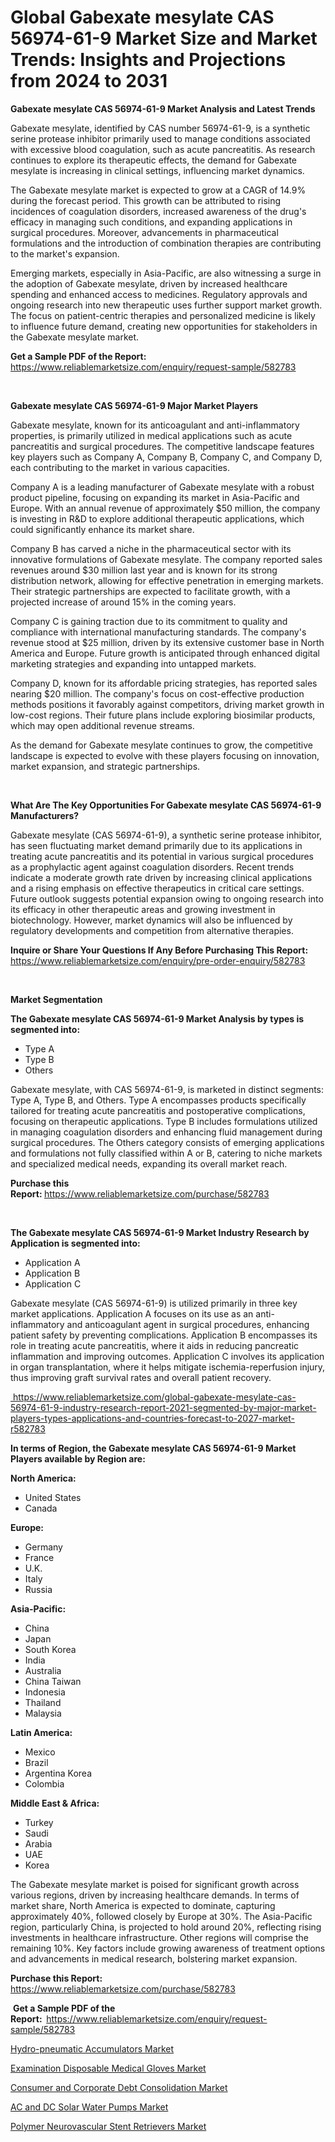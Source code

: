 <p><h1>Global Gabexate mesylate CAS 56974-61-9 Market Size and Market Trends: Insights and Projections from 2024 to 2031</h1></p><p><strong>Gabexate mesylate CAS 56974-61-9 Market Analysis and Latest Trends</strong></p>
<p><p>Gabexate mesylate, identified by CAS number 56974-61-9, is a synthetic serine protease inhibitor primarily used to manage conditions associated with excessive blood coagulation, such as acute pancreatitis. As research continues to explore its therapeutic effects, the demand for Gabexate mesylate is increasing in clinical settings, influencing market dynamics.</p><p>The Gabexate mesylate market is expected to grow at a CAGR of 14.9% during the forecast period. This growth can be attributed to rising incidences of coagulation disorders, increased awareness of the drug's efficacy in managing such conditions, and expanding applications in surgical procedures. Moreover, advancements in pharmaceutical formulations and the introduction of combination therapies are contributing to the market's expansion.</p><p>Emerging markets, especially in Asia-Pacific, are also witnessing a surge in the adoption of Gabexate mesylate, driven by increased healthcare spending and enhanced access to medicines. Regulatory approvals and ongoing research into new therapeutic uses further support market growth. The focus on patient-centric therapies and personalized medicine is likely to influence future demand, creating new opportunities for stakeholders in the Gabexate mesylate market.</p></p>
<p><strong>Get a Sample PDF of the Report:&nbsp;</strong> <a href="https://www.reliablemarketsize.com/enquiry/request-sample/582783?utm_campaign=1103&utm_medium=2&utm_source=Github&utm_content=ia&utm_term=09122024&utm_id=gabexate-mesylate-cas-56974-61-9">https://www.reliablemarketsize.com/enquiry/request-sample/582783</a></p>
<p>&nbsp;</p>
<p><strong>Gabexate mesylate CAS 56974-61-9 Major Market Players</strong></p>
<p><p>Gabexate mesylate, known for its anticoagulant and anti-inflammatory properties, is primarily utilized in medical applications such as acute pancreatitis and surgical procedures. The competitive landscape features key players such as Company A, Company B, Company C, and Company D, each contributing to the market in various capacities.</p><p>Company A is a leading manufacturer of Gabexate mesylate with a robust product pipeline, focusing on expanding its market in Asia-Pacific and Europe. With an annual revenue of approximately $50 million, the company is investing in R&D to explore additional therapeutic applications, which could significantly enhance its market share.</p><p>Company B has carved a niche in the pharmaceutical sector with its innovative formulations of Gabexate mesylate. The company reported sales revenues around $30 million last year and is known for its strong distribution network, allowing for effective penetration in emerging markets. Their strategic partnerships are expected to facilitate growth, with a projected increase of around 15% in the coming years.</p><p>Company C is gaining traction due to its commitment to quality and compliance with international manufacturing standards. The company's revenue stood at $25 million, driven by its extensive customer base in North America and Europe. Future growth is anticipated through enhanced digital marketing strategies and expanding into untapped markets.</p><p>Company D, known for its affordable pricing strategies, has reported sales nearing $20 million. The company's focus on cost-effective production methods positions it favorably against competitors, driving market growth in low-cost regions. Their future plans include exploring biosimilar products, which may open additional revenue streams.</p><p>As the demand for Gabexate mesylate continues to grow, the competitive landscape is expected to evolve with these players focusing on innovation, market expansion, and strategic partnerships.</p></p>
<p>&nbsp;</p>
<p><strong>What Are The Key Opportunities For Gabexate mesylate CAS 56974-61-9 Manufacturers?</strong></p>
<p><p>Gabexate mesylate (CAS 56974-61-9), a synthetic serine protease inhibitor, has seen fluctuating market demand primarily due to its applications in treating acute pancreatitis and its potential in various surgical procedures as a prophylactic agent against coagulation disorders. Recent trends indicate a moderate growth rate driven by increasing clinical applications and a rising emphasis on effective therapeutics in critical care settings. Future outlook suggests potential expansion owing to ongoing research into its efficacy in other therapeutic areas and growing investment in biotechnology. However, market dynamics will also be influenced by regulatory developments and competition from alternative therapies.</p></p>
<p><strong>Inquire or Share Your Questions If Any Before Purchasing This Report:</strong> <a href="https://www.reliablemarketsize.com/enquiry/pre-order-enquiry/582783?utm_campaign=1103&utm_medium=2&utm_source=Github&utm_content=ia&utm_term=09122024&utm_id=gabexate-mesylate-cas-56974-61-9">https://www.reliablemarketsize.com/enquiry/pre-order-enquiry/582783</a></p>
<p>&nbsp;</p>
<p><strong>Market Segmentation</strong></p>
<p><strong>The Gabexate mesylate CAS 56974-61-9 Market Analysis by types is segmented into:</strong></p>
<p><ul><li>Type A</li><li>Type B</li><li>Others</li></ul></p>
<p><p>Gabexate mesylate, with CAS 56974-61-9, is marketed in distinct segments: Type A, Type B, and Others. Type A encompasses products specifically tailored for treating acute pancreatitis and postoperative complications, focusing on therapeutic applications. Type B includes formulations utilized in managing coagulation disorders and enhancing fluid management during surgical procedures. The Others category consists of emerging applications and formulations not fully classified within A or B, catering to niche markets and specialized medical needs, expanding its overall market reach.</p></p>
<p><strong>Purchase this Report:&nbsp;</strong><a href="https://www.reliablemarketsize.com/purchase/582783?utm_campaign=1103&utm_medium=2&utm_source=Github&utm_content=ia&utm_term=09122024&utm_id=gabexate-mesylate-cas-56974-61-9">https://www.reliablemarketsize.com/purchase/582783</a></p>
<p>&nbsp;</p>
<p><strong>The Gabexate mesylate CAS 56974-61-9 Market Industry Research by Application is segmented into:</strong></p>
<p><ul><li>Application A</li><li>Application B</li><li>Application C</li></ul></p>
<p><p>Gabexate mesylate (CAS 56974-61-9) is utilized primarily in three key market applications. Application A focuses on its use as an anti-inflammatory and anticoagulant agent in surgical procedures, enhancing patient safety by preventing complications. Application B encompasses its role in treating acute pancreatitis, where it aids in reducing pancreatic inflammation and improving outcomes. Application C involves its application in organ transplantation, where it helps mitigate ischemia-reperfusion injury, thus improving graft survival rates and overall patient recovery.</p></p>
<p><a href="https://www.reliablemarketsize.com/global-gabexate-mesylate-cas-56974-61-9-industry-research-report-2021-segmented-by-major-market-players-types-applications-and-countries-forecast-to-2027-market-r582783?utm_campaign=1103&utm_medium=2&utm_source=Github&utm_content=ia&utm_term=09122024&utm_id=gabexate-mesylate-cas-56974-61-9">&nbsp;https://www.reliablemarketsize.com/global-gabexate-mesylate-cas-56974-61-9-industry-research-report-2021-segmented-by-major-market-players-types-applications-and-countries-forecast-to-2027-market-r582783</a></p>
<p><strong>In terms of Region, the Gabexate mesylate CAS 56974-61-9 Market Players available by Region are:</strong></p>
<p>
    <p> <strong> North America: </strong>
        <ul>
            <li>United States</li>
            <li>Canada</li>
        </ul>
        </p> 
    <p> <strong> Europe: </strong>
        <ul>
            <li>Germany</li>
            <li>France</li>
            <li>U.K.</li>
            <li>Italy</li>
            <li>Russia</li>
        </ul>
        </p> 
    <p> <strong> Asia-Pacific: </strong>
        <ul>
            <li>China</li>
            <li>Japan</li>
            <li>South Korea</li>
            <li>India</li>
            <li>Australia</li>
            <li>China Taiwan</li>
            <li>Indonesia</li>
            <li>Thailand</li>
            <li>Malaysia</li>
        </ul>
        </p> 
    <p> <strong> Latin America: </strong>
        <ul>
            <li>Mexico</li>
            <li>Brazil</li>
            <li>Argentina Korea</li>
            <li>Colombia</li>
        </ul>
        </p> 
    <p> <strong> Middle East & Africa: </strong>
        <ul>
            <li>Turkey</li>
            <li>Saudi</li>
            <li>Arabia</li>
            <li>UAE</li>
            <li>Korea</li>
        </ul>
    </p>
    </p>
<p><p>The Gabexate mesylate market is poised for significant growth across various regions, driven by increasing healthcare demands. In terms of market share, North America is expected to dominate, capturing approximately 40%, followed closely by Europe at 30%. The Asia-Pacific region, particularly China, is projected to hold around 20%, reflecting rising investments in healthcare infrastructure. Other regions will comprise the remaining 10%. Key factors include growing awareness of treatment options and advancements in medical research, bolstering market expansion.</p></p>
<p><strong>Purchase this Report: </strong><a href="https://www.reliablemarketsize.com/purchase/582783?utm_campaign=1103&utm_medium=2&utm_source=Github&utm_content=ia&utm_term=09122024&utm_id=gabexate-mesylate-cas-56974-61-9">https://www.reliablemarketsize.com/purchase/582783</a></p>
<p>&nbsp;<strong>Get a Sample PDF of the Report:&nbsp;&nbsp;</strong><a href="https://www.reliablemarketsize.com/enquiry/request-sample/582783?utm_campaign=1103&utm_medium=2&utm_source=Github&utm_content=ia&utm_term=09122024&utm_id=gabexate-mesylate-cas-56974-61-9">https://www.reliablemarketsize.com/enquiry/request-sample/582783</a></p>
<p><strong></strong></p>
<p><p><a href="https://www.linkedin.com/pulse/exploring-growth-opportunities-hydro-pneumatic-accumulators-l0ane?utm_campaign=1103&utm_medium=2&utm_source=Github&utm_content=ia&utm_term=09122024&utm_id=gabexate-mesylate-cas-56974-61-9">Hydro-pneumatic Accumulators Market</a></p><p><a href="https://www.linkedin.com/pulse/exploring-growth-opportunities-examination-disposable-medical-em8ac?utm_campaign=1103&utm_medium=2&utm_source=Github&utm_content=ia&utm_term=09122024&utm_id=gabexate-mesylate-cas-56974-61-9">Examination Disposable Medical Gloves Market</a></p><p><a href="https://www.linkedin.com/pulse/recent-analysis-consumer-corporate-debt-consolidation-market-buude?utm_campaign=1103&utm_medium=2&utm_source=Github&utm_content=ia&utm_term=09122024&utm_id=gabexate-mesylate-cas-56974-61-9">Consumer and Corporate Debt Consolidation Market</a></p><p><a href="https://www.linkedin.com/pulse/according-market-research-ac-dc-solar-water-pumps-size-growing-zxk0e?utm_campaign=1103&utm_medium=2&utm_source=Github&utm_content=ia&utm_term=09122024&utm_id=gabexate-mesylate-cas-56974-61-9">AC and DC Solar Water Pumps Market</a></p><p><a href="https://www.linkedin.com/pulse/analyzing-polymer-neurovascular-stent-retrievers-market-trends-o32ac?utm_campaign=1103&utm_medium=2&utm_source=Github&utm_content=ia&utm_term=09122024&utm_id=gabexate-mesylate-cas-56974-61-9">Polymer Neurovascular Stent Retrievers Market</a></p></p>
